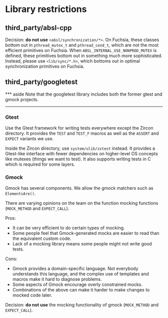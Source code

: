 # Library restrictions

## third_party/absl-cpp

Decision: **do not use** `<absl/synchronization/*>`. On Fuchsia, these classes
bottom out in `pthread_mutex_t` and `pthread_cond_t`, which are not the most
efficient primitives on Fuchsia. When `ABSL_INTERNAL_USE_NONPROD_MUTEX` is
defined, these primitives bottom out in something much more sophisticated.
Instead, please use `<lib/sync/*.h>`, which bottoms out in optimal
synchronization primitives on Fuchsia.

## third_party/googletest

*** aside
Note that the googletest library includes both the former gtest and gmock
projects.
***

### Gtest

Use the Gtest framework for writing tests everywhere except the Zircon
directory. It provides the `TEST` and `TEST_F` macros as well as the `ASSERT`
and `EXPECT` variants we use.

Inside the Zircon directory, use `system/ulib/zxtest` instead. It provides a
Gtest-like interface with fewer dependencies on higher-level OS concepts like
mutexes (things we want to test). It also supports writing tests in
C which is required for some layers.

### Gmock

Gmock has several components. We allow the gmock matchers such as
`ElementsAre()`.

There are varying opinions on the team on the function mocking functions
(`MOCK_METHOD` and `EXPECT_CALL`).

Pros:

  * It can be very efficient to do certain types of mocking.
  * Some people feel that Gmock-generated mocks are easier to read than the
    equivalent custom code.
  * Lack of a mocking library means some people might not write good tests.

Cons:

  * Gmock provides a domain-specific language. Not everybody understands this
    language, and the complex use of templates and macros make it hard to
    diagnose problems.
  * Some aspects of Gmock encourage overly constrained mocks.
  * Combinations of the above can make it harder to make changes to mocked
    code later.

Decision: **do not use** the mocking functionality of gmock (`MOCK_METHOD` and
`EXPECT_CALL`).
